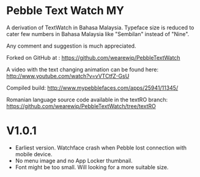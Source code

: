Pebble Text Watch MY
=====================

A derivation of TextWatch in Bahasa Malaysia. Typeface size is reduced to cater few numbers in Bahasa Malaysia like "Sembilan" instead of "Nine".

Any comment and suggestion is much appreciated.

Forked on GitHub at : https://github.com/wearewip/PebbleTextWatch

A video with the text changing animation can be found here: http://www.youtube.com/watch?v=vVTCtfZ-GsU

Compiled build: http://www.mypebblefaces.com/apps/25941/11345/

Romanian language source code available in the textRO branch: https://github.com/wearewip/PebbleTextWatch/tree/textRO

V1.0.1
======
- Earliest version. Watchface crash when Pebble lost connection with mobile device.
- No menu image and no App Locker thumbnail.
- Font might be too small. Will looking for a more suitable size.

